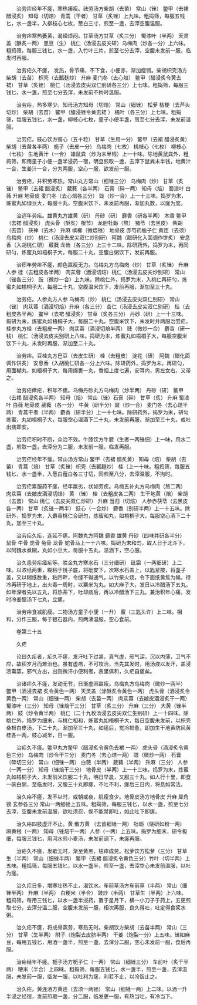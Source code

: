 <!-- { "loadSidebar": true } -->
　　治劳疟经年不瘥，寒热痿瘦。祛劳汤方柴胡（去苗） 常山（锉） 鳖甲（去裙 醋浸炙） 知母（切焙） 青蒿（干者） 甘草（炙锉）上九味。粗捣筛，每服五钱匕，水一盏半，入柳枝心七枚，葱白三寸，煎至一盏，去滓空腹温服。

　　治劳疟寒热萎黄，渴燥烦闷。甘草汤方甘草（炙三分） 蜀漆叶（半两） 天灵盖（酥炙一两） 黑豆（生） 桃仁（汤浸去皮尖研）乌梅肉（炒各一分）上六味。粗捣筛，每服三钱匕，水一盏，入竹叶三片，煎至七分去滓，空腹未发前一服，临发时再服。

　　治劳疟久不瘥， 发热，骨节痛，不下食，小便赤，渐加瘦弱。柴胡枳壳汤方柴胡（去苗） 枳壳（去瓤麸炒） 升麻 麦门冬（去心焙） 鳖甲（醋浸炙令黄去裙） 甘草（炙锉） 桃仁（汤浸去皮尖双仁别研各三分）上七味。粗捣筛，每服三钱匕，水一盏，煎至七分去滓，未发前不拘时温服。

　　治劳疟，热多寒少。知母汤方知母（切焙） 常山（细锉） 松萝 桔梗（去芦头切炒） 柴胡（去苗） 鳖甲（醋浸锉令黄去裙 ） 橘叶（各三分）上七味。粗捣筛，每服五钱匕，水一盏，柳枝心七枚，童子小便半盏，煎至七分去滓，未发前温服。

　　治劳疟。豉心饮方豉心（五十粒） 甘草（生用一分） 鳖甲（去裙 醋浸炙黄） 柴胡（去苗各半两） 栀子（去皮一分） 乌梅肉（七枚） 桃枝心（七枚） 柳枝心（七枚） 生地黄汁（一合） 雄鼠粪（炒为末半钱）上一十味。除地黄鼠粪外，粗捣筛，即用童子小便一盏半浸药一宿，明旦煎取一盏，去滓下鼠粪末半钱，地黄汁一合，生姜汁一合，分为两服，空心一服，欲发前一服。

　　治劳疟，并积劳寒热。常山丸方常山（细锉三分） 乌梅肉（炒） 甘草（炙锉） 鳖甲（去裙 醋浸炙） 葳蕤（各半两） 石膏（碎一两） 知母（焙） 蜀漆叶 白薇 升麻 地骨皮 麦门冬（去心焙各三分） 豉（炒一合）上一十三味。捣罗为末，炼蜜丸如绿豆大，每服十丸，空腹米饮下，未发前再服，渐加丸数，以瘥为度。

　　治远年劳疟。雄黄丸方雄黄（研） 丹砂（研） 麝香（研各半两） 木香 鳖甲（去裙 醋浸炙） 虎头骨（酥炙）根节） 龙胆牡蛎（熬） 猪苓（去黑皮） 柴胡（去苗） 茯神（去木） 升麻 槟榔（微煨锉） 地骨皮 赤芍药栀子仁 黄连（去须） 乌梅肉（炒） 桃仁（汤浸去皮尖双仁炒别研） 阿魏（醋研化入面调作饼炙） 安息香（入胡桃仁研） 葳蕤 龙齿（各三分）上三十二味。除研药外，捣罗为末，再同研匀，炼蜜丸如梧桐子大，每服二十丸，空腹白粥饮下，发前再服。

　　治积年劳疟不瘥，颜色羸瘦无力。乌梅丸方乌梅肉（炒） 甘草（炙锉） 升麻 人参 桂（去粗皮各半两） 肉苁蓉（酒浸切焙）桃仁（汤浸去皮尖炒别研） 常山（锉各三分） 豉（微炒一合）上九味。除桃仁外，捣罗为末，入桃仁再研匀，炼蜜丸如梧桐子大，每服二十丸，空腹温米饮下，发前再服，渐加至三十丸。

　　治劳疟。人参丸方人参 乌梅肉（炒） 桃仁（汤浸去皮尖双仁别研） 常山（锉） 肉苁蓉（酒浸切焙）升麻（各三分） 杏仁（汤浸去皮尖双仁别研） 桂（去粗皮各半两） 鳖甲（去裙 醋浸炙） 甘草（炙各三分） 丹砂（研）上一十三味。捣研为末，炼蜜丸如梧桐子大，每服二十丸，空腹米饮下，未发时并两服治劳疟。桂参丸方桂（去粗皮一两） 肉苁蓉（酒浸切焙半两） 豉（微炒一合） 麝香（研一钱） 桃仁（汤浸去皮尖别研上八味。捣研为末，炼蜜丸如梧桐子大，每服空腹米饮下十丸，未发时再服，渐加至二十丸。

　　治劳疟。豆桂丸方巴豆（去皮生研） 桂（去粗皮） 淀花（研） 阿魏（醋化面调作饼炙） 安息香（入胡桃仁研各一分上六味。除研药外，捣罗为末，再研匀，用面糊丸，如梧桐子大，每用绵裹一丸，香烟上度七遍，安耳内，男左女右，又带之。

　　治劳疟瘴疟，积年不瘥。乌梅丹砂丸方乌梅肉（炒半两） 丹砂（研） 鳖甲（去裙 醋浸炙各半两） 知母（焙） 常山（锉）石膏（碎） 甘草（炙） 升麻 蜀漆叶 白薇 地骨皮 葳蕤（各一分） 牛黄（研半分）豉（炒一合） 麦门冬（去心焙半两） 青蒿干者（半两） 麝香（研半分）上一十七味。除研药外，捣罗为末，研匀炼蜜，丸如梧桐子大，每服空心温酒下二十丸，未发前再服，渐加至三十丸，或吐出痰即安。

　　治劳疟积时不断，众治不效。牛膝饮方牛膝（生者一两锉细）上一味，用水二盏，煎取一盏，去滓分为二服，未发前一服，临发再服。

　　治劳疟经年不瘥。常山汤方常山 鳖甲（去裙 醋炙黄） 知母（焙） 柴胡（去苗） 青蒿（焙） 甘草（炙锉）枳壳（去瓤麸炒） 桂（上一十味。粗捣筛，每服五钱匕，水一盏半，入葱白薤白各三寸切，同煎至八分，去滓温服，不拘时。

　　治劳疟累服药不瘥，经年羸劣，状如劳疾。乌梅五补丸方乌梅肉（熬二两） 肉苁蓉（去皴皮酒浸切焙） 黄 （锉） 桂（去粗皮各二两） 生干地黄（焙） 柴胡（去苗） 常山 桃仁（去皮尖双仁炒研） 升麻 当归（切焙） 人参赤茯苓（去黑皮各一两） 甘草（炙锉一两半） 豉心（一合炒） 麝香（别研半两）上一十五味。除研外，捣罗为末，入麝香桃仁合研匀，炼蜜和丸，如梧桐子大，每服空心酒下二十丸，加至三十丸。

　　治劳疟久疟，连延不瘥。阿魏丸方阿魏 麝香 雄黄 丹砂（四味并研各半分） 鼠骨 牛骨 虎骨 兔骨 龙骨 蛇骨马上一十六味。捣研为末和匀，取人日于北斗下，以阿魏水煮糊，丸如小豆大，每服十五丸，温酒下，空心服。

　　治久患劳疟瘴疟等。胜金丸方寒水石（三分细研） 砒霜（一两细研）上二味。以浓纸两重，糊粘于铫子底，将砒安下，次寒水石盖上，以匙紧按，将盏子盖，又以糊纸数重，粘四畔，令缝不得通气，以竹柴火烧，令下面纸黄焦为候，待冷再研于地上，出火毒一周时，以粟米为丸，如大麻子大，发日以冷醋汤下五丸，如年深者先以五丸，将热茶下，吐却痰后，再以冷醋汤下三丸，兼治积年心痛，发时冷姜醋汤下七丸，立瘥。

　　治劳疟食减肌瘦。二物汤方童子小便（一升） 蜜（三匙头许）上二味。相和，分作三服，每于银石器内，煎两沸温服，空心食前。

　　卷第三十五

　　久疟

　　论曰久疟者，疟久不瘥，发汗吐下过甚，真气虚，邪气深，沉以内薄，卫气不应，故积岁月而难治也。虽有虚痞，不可攻治，当先其发时，用汤液以发汗，盖浸渍熏蒸，邪气方出，出则微汗小便利者，表里俱和，久疟自瘥矣。

　　治诸疟久不瘥，发动无节，日渐虚困羸瘦。乌梅丸方乌梅肉（微炒一两半） 鳖甲（酒浸去裙 炙令黄色一两） 天灵盖（涂酥炙令黄色一两） 虎头骨（酒浸炙令黄色一两） 常山（细锉一两） 柴胡（去苗一两） 肉苁蓉（去皴皮酒浸炙干一两） 蜀漆叶（三分） 知母（锉焙干三分） 甘草（炙三分） 升麻（三分） 大黄（锉半两） 豉（炒令黄半两） 桃仁（二十九枚汤浸去皮尖双仁生别研）上一十四味。除桃仁外，捣罗为细末，与桃仁相和，炼蜜丸如梧桐子大，每日空腹未发前，以枳壳桑根白皮汤，下二十丸，渐加至三十丸，如瘥后，觉冷损惫，即加生干地黄防风黄桂各一两，豉心减半，日一服。

　　治疟久不瘥。鳖甲丸方鳖甲（醋浸炙令黄色去裙 一两） 虎头骨（酒浸炙令黄色三分） 乌梅肉（炒令干三分） 麦门冬（去心焙一两） 豉（微炒一两） 石膏（碎切三分） 常山（细锉一两） 白薇（半两） 葳蕤（半两） 升麻（三分） 人参（一两一分） 知母（锉焙干三分） 地骨皮（半两）上一十三味。捣罗为末，炼蜜丸如梧桐子大，未发前米饮服二十丸，明日早晨，又服三十丸，如人行十里，即食一碗白粥，至临发时，又服三十丸即瘥，不吐不利，瘥后三日内，将息如常法。

　　治久疟不瘥，发不以时，或朝或夜，肌瘦食少。地骨皮汤方地骨皮 升麻 犀角镑 玄参各三分 常山一两细锉上五味。粗捣筛，每服三钱匕，以水一盏，煎至七分去滓，空腹未发前温服，欲吐须忍，俟不能禁即吐，如此吐下即瘥。

　　治久疟四肢虚汗不止。黄 散方黄 （去苗细锉一两） 牡蛎（烧研如粉一两） 麻黄根（一两） 知母（锉焙干一两）人参（一两）上五味。捣罗为细末，研令极细，每服三钱匕，用河水煎小麦汤，未发前调下，未瘥再服。

　　治疟久不瘥，发歇无时，渐至黄黑，枯瘁成劳。松萝饮方松萝（三分） 甘草生（半两） 常山（细锉半两） 鳖甲（去裙 醋浸炙令黄色三分）竹叶（切半两）上五味。粗捣筛，每服五钱匕，以水一盏半，煎至一盏，去滓空心未发前温服，以吐为瘥。

　　治久疟日多，增寒壮热不止，渴饮水。车前草汤方车前草（半两） 常山（细锉半两） 升麻（半两） 白粳米（半合） 豉炒（半两） 甘草生（半两）上六味。粗捣筛，每用三钱匕，以水一盏半浸药，置于星月下，横一小刀子于药上，五更煎取七分，去滓分温二服，空腹未发前一服，相次再服，良久得吐，吐定得食浆水粥。

　　治久疟不瘥，将成骨蒸劳，寒热无时。柴胡饮方柴胡（去苗半两） 常山（三分） 甘草（生半两） 附子（炮裂去皮脐半两） 干姜（炮裂一分）上五味。锉如麻豆，每用五钱匕，用酒一盏半，煎至一盏，去滓分二服，空心未发前一服，食后再服。

　　治疟经年不瘥。栀子汤方栀子仁（一两） 常山（细锉三分） 车前叶（炙干半两） 粳米（半合）上四味。粗捣筛，每服五钱匕，水一盏半，煎至一盏，去滓温服，未发前一服，临发一服，以吐利为瘥，利若不止，以冷饭止之。

　　治久疟。黄连酒方黄连（去须一两锉） 常山（细锉一两）上二味。以酒一升半浸之经宿，发前煎取一盏，分二服，临发更一服，有热当吐，有冷当下。

